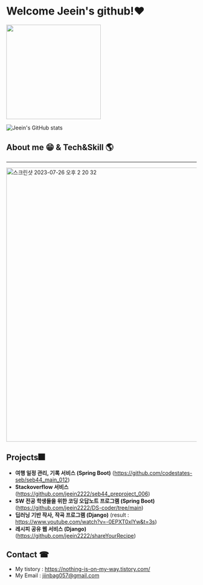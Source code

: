 # Welcome Jeein's github!❤ 

 <img src="https://user-images.githubusercontent.com/96341808/166091306-464b1675-5870-43d9-9cef-c817239fdf81.gif" width="250" height="250"/>
<!-- <img src="https://github-readme-stats.vercel.app/api?username=jeein2222&show_icons=true&theme=radical" width="500" height="250" />  -->
<!-- ![Jeein](https://user-images.githubusercontent.com/96341808/166091306-464b1675-5870-43d9-9cef-c817239fdf81.gif) -->

![Jeein's GitHub stats](https://github-readme-stats.vercel.app/api?username=jeein2222&show_icons=true&theme=radical)


<!-- ![Jeein's GitHub stats](https://github-readme-stats.vercel.app/api?username=jeein2222&show_icons=true&theme=radical) -->


## About me 😁 &  Tech&Skill 🌎
_______
<img width="725" alt="스크린샷 2023-07-26 오후 2 20 32" src="https://github.com/jeein2222/jeein2222/assets/96341808/16999630-f294-4f23-bc86-8b4de932f6c0">


## Projects🎆 
- **여행 일정 관리, 기록 서비스 (Spring Boot)** (https://github.com/codestates-seb/seb44_main_012)
- **Stackoverflow 서비스** (https://github.com/jeein2222/seb44_preproject_006)
- **SW 전공 학생들을 위한 코딩 오답노트 프로그램 (Spring Boot)** (https://github.com/jeein2222/DS-coder/tree/main)
- **딥러닝 기반 작사, 작곡 프로그램 (Django)** (result : https://www.youtube.com/watch?v=-0EPXT0xlYw&t=3s)
- **레시피 공유 웹 서비스 (Django)** (https://github.com/jeein2222/shareYourRecipe)

## Contact ☎
- My tistory : https://nothing-is-on-my-way.tistory.com/
- My Email : jiinbag057@gmail.com

